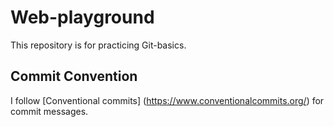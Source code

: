# Web-playground

This repository is for practicing Git-basics.

## Commit Convention

I follow [Conventional commits] (https://www.conventionalcommits.org/) for commit messages.
